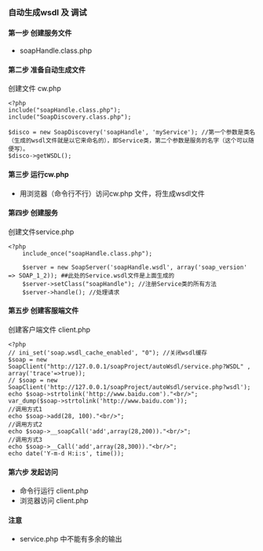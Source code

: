 ### 自动生成wsdl 及 调试

#### 第一步 创建服务文件
   * soapHandle.class.php
   
#### 第二步 准备自动生成文件
创建文件 cw.php

    <?php
    include("soapHandle.class.php");
    include("SoapDiscovery.class.php");
    
    $disco = new SoapDiscovery('soapHandle', 'myService'); //第一个参数是类名（生成的wsdl文件就是以它来命名的），即Service类，第二个参数是服务的名字（这个可以随便写）。
    $disco->getWSDL();
    
#### 第三步 运行cw.php
* 用浏览器（命令行不行）访问cw.php 文件，将生成wsdl文件

#### 第四步 创建服务
创建文件service.php 

    <?php
        include_once("soapHandle.class.php");
        
        $server = new SoapServer('soapHandle.wsdl', array('soap_version' => SOAP_1_2)); ##此处的Service.wsdl文件是上面生成的
        $server->setClass("soapHandle"); //注册Service类的所有方法 
        $server->handle(); //处理请求
        
#### 第五步 创建客服端文件
创建客户端文件 client.php

    <?php
    // ini_set('soap.wsdl_cache_enabled', "0"); //关闭wsdl缓存
    $soap = new SoapClient("http://127.0.0.1/soapProject/autoWsdl/service.php?WSDL" , array('trace'=>true));
    // $soap = new SoapClient('http://127.0.0.1/soapProject/autoWsdl/service.php?wsdl');
    echo $soap->strtolink('http://www.baidu.com')."<br/>";
    var_dump($soap->strtolink('http://www.baidu.com'));
    //调用方式1
    echo $soap->add(28, 100)."<br/>";
    //调用方式2
    echo $soap->__soapCall('add',array(28,200))."<br/>";
    //调用方式3
    echo $soap->__Call('add',array(28,300))."<br/>";
    echo date('Y-m-d H:i:s', time());
    
#### 第六步 发起访问
* 命令行运行 client.php
* 浏览器访问 client.php

#### 注意
* service.php 中不能有多余的输出


